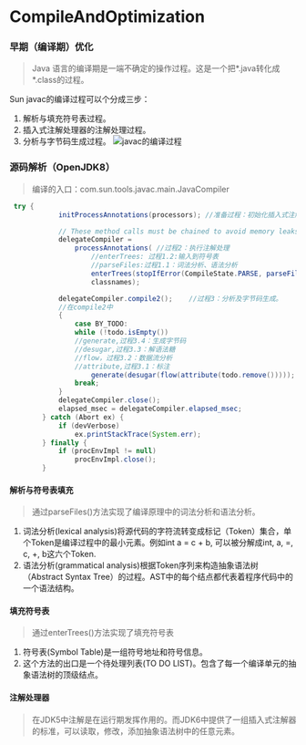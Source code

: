 # CompileAndOptimization

### 早期（编译期）优化
> Java 语言的编译期是一端不确定的操作过程。这是一个把*.java转化成*.class的过程。

Sun javac的编译过程可以个分成三步：
1. 解析与填充符号表过程。
2. 插入式注解处理器的注解处理过程。
3. 分析与字节码生成过程。
![javac的编译过程](https://i.imgur.com/NDOFDuR.jpg)

### 源码解析（OpenJDK8）
> 编译的入口：com.sun.tools.javac.main.JavaCompiler

```Java
 try {
            initProcessAnnotations(processors);	//准备过程：初始化插入式注解处理器。

            // These method calls must be chained to avoid memory leaks
            delegateCompiler =
                processAnnotations(	//过程2：执行注解处理
					//enterTrees: 过程1.2:输入到符号表
					//parseFiles:过程1.1：词法分析、语法分析
                    enterTrees(stopIfError(CompileState.PARSE, parseFiles(sourceFileObjects))),
                    classnames);

            delegateCompiler.compile2();	//过程3：分析及字节码生成。
			//在compile2中
			{
				case BY_TODO:
                while (!todo.isEmpty())
				//generate,过程3.4：生成字节码
				//desugar,过程3.3：解语法糖
				//flow，过程3.2：数据流分析
				//attribute,过程3.1：标注
                    generate(desugar(flow(attribute(todo.remove()))));
                break;
			}
            delegateCompiler.close();
            elapsed_msec = delegateCompiler.elapsed_msec;
        } catch (Abort ex) {
            if (devVerbose)
                ex.printStackTrace(System.err);
        } finally {
            if (procEnvImpl != null)
                procEnvImpl.close();
        }
```

#### 解析与符号表填充
> 通过parseFiles()方法实现了编译原理中的词法分析和语法分析。

1. 词法分析(lexical analysis)将源代码的字符流转变成标记（Token）集合，单个Token是编译过程中的最小元素。例如int a = c + b, 可以被分解成int, a, =, c, +, b这六个Token.
2. 语法分析(grammatical analysis)根据Token序列来构造抽象语法树（Abstract Syntax Tree）的过程。AST中的每个结点都代表着程序代码中的一个语法结构。

#### 填充符号表
> 通过enterTrees()方法实现了填充符号表

1. 符号表(Symbol Table)是一组符号地址和符号信息。
2. 这个方法的出口是一个待处理列表(TO DO LIST)。包含了每一个编译单元的抽象语法树的顶级结点。

#### 注解处理器
> 在JDK5中注解是在运行期发挥作用的。而JDK6中提供了一组插入式注解器的标准，可以读取，修改，添加抽象语法树中的任意元素。
